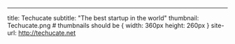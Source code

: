 ---
title: Techucate
subtitle: "The best startup in the world"
thumbnail: Techucate.png # thumbnails should be { width: 360px height: 260px }
site-url: http://techucate.net